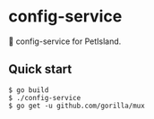 # config-service

🦍 config-service for PetIsland.

## Quick start

```
$ go build
$ ./config-service
$ go get -u github.com/gorilla/mux
```
